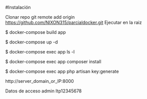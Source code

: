 #Instalación

Clonar repo git remote add origin https://github.com/NIXON315/parcialdocker.git
Ejecutar en la raiz 

$ docker-compose build app

$ docker-compose up -d

$ docker-compose exec app ls -l

$ docker-compose exec app composer install

$ docker-compose exec app php artisan key:generate


http://server_domain_or_IP:8000

Datos de acceso admin Itp12345678

